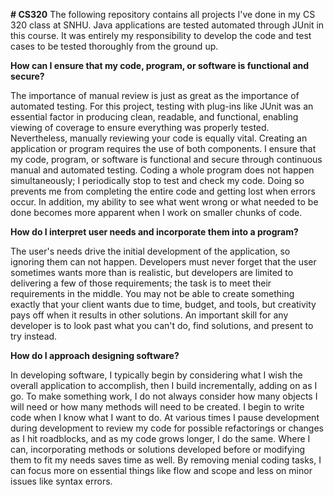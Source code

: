 **# CS320**
The following repository contains all projects I've done in my CS 320 class at SNHU. Java applications are tested automated through JUnit in this course. It was entirely my responsibility to develop the code and test cases to be tested thoroughly from the ground up.


**How can I ensure that my code, program, or software is functional and secure?**

The importance of manual review is just as great as the importance of automated testing. For this project, testing with plug-ins like JUnit was an essential factor in producing clean, readable, and functional, enabling viewing of coverage to ensure everything was properly tested. Nevertheless, manually reviewing your code is equally vital. Creating an application or program requires the use of both components. I ensure that my code, program, or software is functional and secure through continuous manual and automated testing. Coding a whole program does not happen simultaneously; I periodically stop to test and check my code. Doing so prevents me from completing the entire code and getting lost when errors occur. In addition, my ability to see what went wrong or what needed to be done becomes more apparent when I work on smaller chunks of code.

**How do I interpret user needs and incorporate them into a program?**

The user's needs drive the initial development of the application, so ignoring them can not happen. Developers must never forget that the user sometimes wants more than is realistic, but developers are limited to delivering a few of those requirements; the task is to meet their requirements in the middle. You may not be able to create something exactly that your client wants due to time, budget, and tools, but creativity pays off when it results in other solutions. An important skill for any developer is to look past what you can't do, find solutions, and present to try instead.

**How do I approach designing software?**

In developing software, I typically begin by considering what I wish the overall application to accomplish, then I build incrementally, adding on as I go. To make something work, I do not always consider how many objects I will need or how many methods will need to be created. I begin to write code when I know what I want to do. At various times I pause development during development to review my code for possible refactorings or changes as I hit roadblocks, and as my code grows longer, I do the same. Where I can, incorporating methods or solutions developed before or modifying them to fit my needs saves time as well. By removing menial coding tasks, I can focus more on essential things like flow and scope and less on minor issues like syntax errors.

